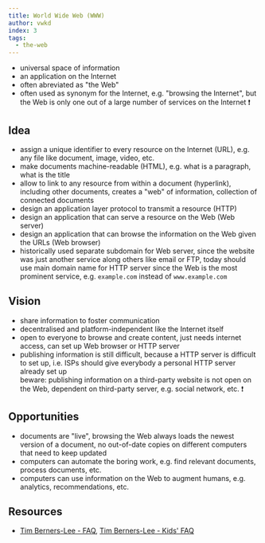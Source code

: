 ```yaml
---
title: World Wide Web (WWW)
author: vwkd
index: 3
tags:
  - the-web
---
```


- universal space of information
- an application on the Internet
- often abreviated as "the Web"
- often used as synonym for the Internet, e.g. "browsing the Internet", but the Web is only one out of a large number of services on the Internet ❗️



## Idea

- assign a unique identifier to every resource on the Internet (URL), e.g. any file like document, image, video, etc.
- make documents machine-readable (HTML), e.g. what is a paragraph, what is the title
- allow to link to any resource from within a document (hyperlink), including other documents, creates a "web" of information, collection of connected documents
- design an application layer protocol to transmit a resource (HTTP)
- design an application that can serve a resource on the Web (Web server)
- design an application that can browse the information on the Web given the URLs (Web browser)
- historically used separate subdomain for Web server, since the website was just another service along others like email or FTP, today should use main domain name for HTTP server since the Web is the most prominent service, e.g. `example.com` instead of `www.example.com`



## Vision

- share information to foster communication
- decentralised and platform-independent like the Internet itself
- open to everyone to browse and create content, just needs internet access, can set up Web browser or HTTP server
- publishing information is still difficult, because a HTTP server is difficult to set up, i.e. ISPs should give everybody a personal HTTP server already set up  
  beware: publishing information on a third-party website is not open on the Web, dependent on third-party server, e.g. social network, etc. ❗️



## Opportunities

- documents are "live", browsing the Web always loads the newest version of a document, no out-of-date copies on different computers that need to keep updated
- computers can automate the boring work, e.g. find relevant documents, process documents, etc.
- computers can use information on the Web to augment humans, e.g. analytics, recommendations, etc.



## Resources

- [Tim Berners-Lee - FAQ](https://www.w3.org/People/Berners-Lee/FAQ.html), [Tim Berners-Lee - Kids' FAQ](https://www.w3.org/People/Berners-Lee/Kids.html)